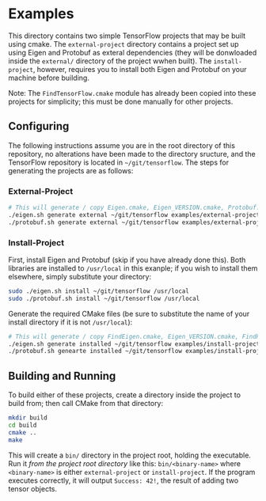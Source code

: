 # Examples

This directory contains two simple TensorFlow projects that may be built using cmake. The `external-project`
directory contains a project set up using Eigen and Protobuf as exteral dependencies (they will be donwloaded
inside the `external/` directory of the project wwhen built).  The `install-project`, however, requires you to
install both Eigen and Protobuf on your machine before building.

Note: The `FindTensorFlow.cmake` module has already been copied into these projects for simplicity; this must be
done manually for other projects.

## Configuring
The following instructions assume you are in the root directory of this repository, no alterations have been made
to the directory sructure, and the TensorFlow repository is located in `~/git/tensorflow`.  The steps for generating
the projects are as follows:

### External-Project
```bash
# This will generate / copy Eigen.cmake, Eigen_VERSION.cmake, Protobuf.cmake, and Protobuf_VERSION.cmake
./eigen.sh generate external ~/git/tensorflow examples/external-project/cmake/Modules examples/external-project/cmake/Modules
./protobuf.sh generate external ~/git/tensorflow examples/external-project/cmake/Modules examples/external-project/cmake/Modules
```

### Install-Project
First, install Eigen and Protobuf (skip if you have already done this).  Both libraries are installed to `/usr/local` in this
exanple; if you wish to install them elsewhere, simply substitute your directory:
```bash
sudo ./eigen.sh install ~/git/tensorflow /usr/local
sudo ./protobuf.sh install ~/git/tensorflow /usr/local
```

Generate the required CMake files (be sure to substitute the name of your install directory if it is not `/usr/local`):
```bash
# This will generate / copy FindEigen.cmake, Eigen_VERSION.cmake, FindProtobuf.cmake, and Protobuf_VERSION.cmake
./eigen.sh generate installed ~/git/tensorflow examples/install-project/cmake/Modules /usr/local
./protobuf.sh genearte installed ~/git/tensorflow examples/install-project/cmake/Modules /usr/local
```

## Building and Running
To build either of these projects, create a directory inside the project to build from; then call CMake
from that directory:

```bash
mkdir build
cd build
cmake ..
make
```

This will create a `bin/` directory in the project root, holding the executable. Run it *from the project root
directory* like this: `bin/<binary-name>` where `<binary-name>` is either `external-project` or `install-project`.
If the program executes correctly, it will output `Success: 42!`, the result of adding two tensor objects.